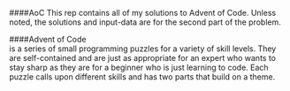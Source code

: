 ####AoC
This rep contains all of my solutions to Advent of Code. Unless noted, 
the solutions and input-data are for the second part of the problem.

####Advent of Code   
is a series of small programming puzzles for a variety of skill levels. 
They are self-contained and are just as appropriate for an expert who wants to stay 
sharp as they are for a beginner who is just learning to code. 
Each puzzle calls upon different skills and has two parts that build on a theme.
